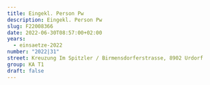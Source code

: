 ```yaml
---
title: Eingekl. Person Pw
description: Eingekl. Person Pw
slug: F22008366
date: 2022-06-30T08:57:00+02:00
years:
  - einsaetze-2022
number: "2022|31"
street: Kreuzung Im Spitzler / Birmensdorferstrasse, 8902 Urdorf
group: KA T1
draft: false
---
```

